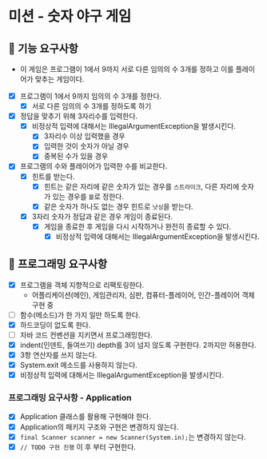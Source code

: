 # **미션 - 숫자 야구 게임**

## **🚀 기능 요구사항**

- 이 게임은 프로그램이 1에서 9까지 서로 다른 임의의 수 3개를 정하고 이를 플레이어가 맞추는 게임이다.
- [x]  프로그램이 1에서 9까지 임의의 수 3개를 정한다.
    - [x]  서로 다른 임의의 수 3개를 정하도록 하기
- [x]  정답을 맞추기 위해 3자리수를 입력한다.
    - [x]  비정상적 입력에 대해서는 IllegalArgumentException을 발생시킨다.
        - [x]  3자리수 이상 입력했을 경우
        - [x]  입력한 것이 숫자가 아닐 경우
        - [x]  중복된 수가 있을 경우
- [x]  프로그램의 수와 플레이어가 입력한 수를 비교한다.
    - [x]  힌트를 받는다.
        - [x]  힌트는 같은 자리에 같은 숫자가 있는 경우를 `스트라이크`, 다른 자리에 숫자가 있는 경우를 `볼`로 정한다.
        - [x]  같은 숫자가 하나도 없는 경우 힌트로 `낫싱`을 받는다.
    - [x]  3자리 숫자가 정답과 같은 경우 게임이 종료된다.
        - [x]  게임을 종료한 후 게임을 다시 시작하거나 완전히 종료할 수 있다.
            - [x]  비정상적 입력에 대해서는 IllegalArgumentException을 발생시킨다.

## **🎱 프로그래밍 요구사항**
- [x]  프로그램을 객체 지향적으로 리팩토링한다.
    - 어플리케이션(메인), 게임관리자, 심판, 컴퓨터-플레이어, 인간-플레이어 객체 구현 중
- [ ]  함수(메소드)가 한 가지 일만 하도록 한다.
- [x]  하드코딩이 없도록 한다.
- [ ]  자바 코드 컨벤션을 지키면서 프로그래밍한다.
- [x]  indent(인덴트, 들여쓰기) depth를 3이 넘지 않도록 구현한다. 2까지만 허용한다.
- [x]  3항 연산자를 쓰지 않는다.
- [x]  System.exit 메소드를 사용하지 않는다.
- [x]  비정상적 입력에 대해서는 IllegalArgumentException을 발생시킨다.

### **프로그래밍 요구사항 - Application**

- [x]  Application 클래스를 활용해 구현해야 한다.
- [x]  Application의 패키지 구조와 구현은 변경하지 않는다.
- [x]  `final Scanner scanner = new Scanner(System.in);`는 변경하지 않는다.
- [x]  `// TODO 구현 진행` 이 후 부터 구현한다.